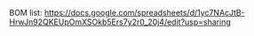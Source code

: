 BOM list: https://docs.google.com/spreadsheets/d/1yc7NAcJtB-HrwJn92QKEUpOmXSOkb5Ers7y2r0_20j4/edit?usp=sharing